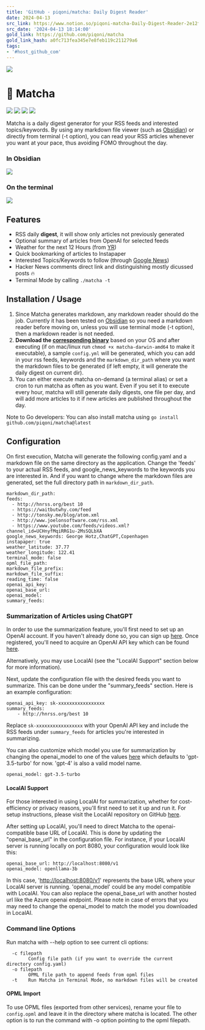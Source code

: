 ```yaml
---
title: 'GitHub - piqoni/matcha: Daily Digest Reader'
date: 2024-04-13
src_link: https://www.notion.so/piqoni-matcha-Daily-Digest-Reader-2e12f3a4216746f0b854c7b40f9d25b8
src_date: '2024-04-13 18:14:00'
gold_link: https://github.com/piqoni/matcha
gold_link_hash: a0fc713fea345e7e8feb119c211279a6
tags:
- '#host_github_com'
---
```


[![](https://github.com/piqoni/matcha/actions/workflows/test.yml/badge.svg)](https://github.com/piqoni/matcha/actions/workflows/test.yml/badge.svg)


🍵 Matcha
========



[![](https://camo.githubusercontent.com/f5a0455fd2cecddd98e4bf7b684ee6464a99cdb6bd7d0e6e67dadbfe5e943535/68747470733a2f2f696d672e736869656c64732e696f2f6769746875622f762f72656c656173652f7069716f6e692f6d61746368613f7374796c653d666f722d7468652d6261646765266c6f676f3d737461727368697026636f6c6f723d433943424646266c6f676f436f6c6f723d443945304545266c6162656c436f6c6f723d333032443431)](https://github.com/piqoni/matcha/releases/latest)
[![](https://camo.githubusercontent.com/e0217010c3ab5f2e8f472c408ce39e63a1a57bbbada180cb6c23c30d27ac1bdd/68747470733a2f2f696d672e736869656c64732e696f2f6769746875622f6c6173742d636f6d6d69742f7069716f6e692f6d61746368613f7374796c653d666f722d7468652d6261646765266c6f676f3d737461727368697026636f6c6f723d386264356361266c6f676f436f6c6f723d443945304545266c6162656c436f6c6f723d333032443431)](https://github.com/piqoni/matcha/pulse)
[![](https://camo.githubusercontent.com/bbd4334b5f1dac385db1aac8ebddf6dc96ac5dbd42dbf3853ee3b45465ceeb15/68747470733a2f2f696d672e736869656c64732e696f2f6769746875622f6c6963656e73652f7069716f6e692f6d61746368613f7374796c653d666f722d7468652d6261646765266c6f676f3d737461727368697026636f6c6f723d656539393966266c6f676f436f6c6f723d443945304545266c6162656c436f6c6f723d333032443431)](https://github.com/piqoni/matcha/blob/main/LICENSE)
[![](https://camo.githubusercontent.com/d2792b7670050dc4295cc07844e22c342242efd839bfddc35e0a83cf163de903/68747470733a2f2f696d672e736869656c64732e696f2f6769746875622f73746172732f7069716f6e692f6d61746368613f7374796c653d666f722d7468652d6261646765266c6f676f3d737461727368697026636f6c6f723d633639666635266c6f676f436f6c6f723d443945304545266c6162656c436f6c6f723d333032443431)](https://github.com/piqoni/matcha/stargazers)



Matcha is a daily digest generator for your RSS feeds and interested topics/keywords. By using any markdown file viewer (such as [Obsidian](https://obsidian.md/)) or directly from terminal (-t option), you can read your RSS articles whenever you want at your pace, thus avoiding FOMO throughout the day.


### In Obsidian


[![](https://user-images.githubusercontent.com/3144671/219786799-55db70c1-5860-4d4b-9df4-b81a89f8161d.png)](https://user-images.githubusercontent.com/3144671/219786799-55db70c1-5860-4d4b-9df4-b81a89f8161d.png)


### On the terminal


[![](https://user-images.githubusercontent.com/3144671/208323296-af2d6a51-7d33-42a9-a827-0e96a4a383fd.png)](https://user-images.githubusercontent.com/3144671/208323296-af2d6a51-7d33-42a9-a827-0e96a4a383fd.png)


Features
--------


* RSS daily **digest**, it will show only articles not previously generated
* Optional summary of articles from OpenAI for selected feeds
* Weather for the next 12 Hours (from [YR](https://www.yr.no/))
* Quick bookmarking of articles to Instapaper
* Interested Topics/Keywords to follow (through [Google News](https://news.google.com/))
* Hacker News comments direct link and distinguishing mostly dicussed posts 🔥
* Terminal Mode by calling `./matcha -t`


Installation / Usage
--------------------


1. Since Matcha generates markdown, any markdown reader should do the job. Currently it has been tested on [Obsidian](https://obsidian.md/) so you need a markdown reader before moving on, unless you will use terminal mode (-t option), then a markdown reader is not needed.
2. **Download the [corresponding binary](https://github.com/piqoni/matcha/releases)** based on your OS and after executing (if on mac/linux run `chmod +x matcha-darwin-amd64` to make it executable), a sample `config.yml` will be generated, which you can add in your rss feeds, keywords and the `markdown_dir_path` where you want the markdown files to be generated (if left empty, it will generate the daily digest on current dir).
3. You can either execute matcha on-demand (a terminal alias) or set a cron to run matcha as often as you want. Even if you set it to execute every hour, matcha will still generate daily digests, one file per day, and will add more articles to it if new articles are published throughout the day.


Note to Go developers: You can also install matcha using `go install github.com/piqoni/matcha@latest`


Configuration
-------------


On first execution, Matcha will generate the following config.yaml and a markdown file on the same directory as the application. Change the 'feeds' to your actual RSS feeds, and google\_news\_keywords to the keywords you are interested in. And if you want to change where the markdown files are generated, set the full directory path in `markdown_dir_path`.



```
markdown_dir_path:
feeds:
  - http://hnrss.org/best 10
  - https://waitbutwhy.com/feed
  - http://tonsky.me/blog/atom.xml
  - http://www.joelonsoftware.com/rss.xml
  - https://www.youtube.com/feeds/videos.xml?channel_id=UCHnyfMqiRRG1u-2MsSQLbXA
google_news_keywords: George Hotz,ChatGPT,Copenhagen
instapaper: true
weather_latitude: 37.77
weather_longitude: 122.41
terminal_mode: false
opml_file_path:
markdown_file_prefix:
markdown_file_suffix:
reading_time: false
openai_api_key:
openai_base_url:
openai_model:
summary_feeds:
```

### Summarization of Articles using ChatGPT


In order to use the summarization feature, you'll first need to set up an OpenAI account. If you haven't already done so, you can sign up [here](https://platform.openai.com/login?launch). Once registered, you'll need to acquire an OpenAI API key which can be found [here](https://platform.openai.com/account/api-keys).


Alternatively, you may use LocalAI (see the "LocalAI Support" section below for more information).


Next, update the configuration file with the desired feeds you want to summarize. This can be done under the "summary\_feeds" section. Here is an example configuration:



```
openai_api_key: sk-xxxxxxxxxxxxxxxxx
summary_feeds:
    - http://hnrss.org/best 10
```

Replace `sk-xxxxxxxxxxxxxxxxx` with your OpenAI API key and include the RSS feeds under `summary_feeds` for articles you're interested in summarizing.


You can also customize which model you use for summarization by changing the openai\_model to one of the values [here](https://github.com/sashabaranov/go-openai/blob/a14bc103f4bc2b3ac40c844079fdf59dfdf62b0b/completion.go#L30) which defaults to 'gpt-3.5-turbo' for now. 'gpt-4' is also a valid model name.



```
openai_model: gpt-3.5-turbo
```

#### LocalAI Support


For those interested in using LocalAI for summarization, whether for cost-efficiency or privacy reasons, you'll first need to set it up and run it. For setup instructions, please visit the LocalAI repository on GitHub [here](https://github.com/go-skynet/LocalAI).


After setting up LocalAI, you'll need to direct Matcha to the openai-compatible base URL of LocalAI. This is done by updating the "openai\_base\_url" in the configuration file. For instance, if your LocalAI server is running locally on port 8080, your configuration would look like this:



```
openai_base_url: http://localhost:8080/v1
openai_model: openllama-3b
```

In this case, '[http://localhost:8080/v1](http://localhost:8080/v1)' represents the base URL where your LocalAI server is running. 'openai\_model' could be any model compatible with LocalAI. You can also replace the openai\_base\_url with another hosted url like the Azure openai endpoint.
Please note in case of errors that you may need to change the openai\_model to match the model you downloaded in LocalAI.


### Command line Options


Run matcha with --help option to see current cli options:



```
  -c filepath
    	Config file path (if you want to override the current directory config.yaml)
  -o filepath
    	OPML file path to append feeds from opml files
  -t	Run Matcha in Terminal Mode, no markdown files will be created

```

#### OPML Import


To use OPML files (exported from other services), rename your file to `config.opml` and leave it in the directory where matcha is located. The other option is to run the command with -o option pointing to the opml filepath.